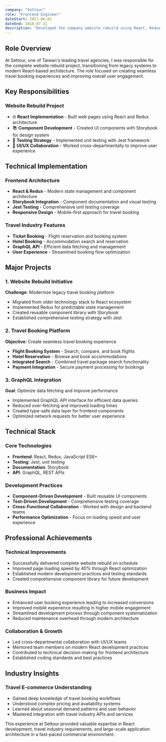 ```yaml
---
company: "Settour"
role: "Frontend Engineer"
dateStart: 2017-06-01
dateEnd: 2018-07-31
description: "Developed the company website rebuild using React, Redux, and modern frontend technologies with focus on travel booking functionality."
---
```


## Role Overview

At Settour, one of Taiwan's leading travel agencies, I was responsible for the complete website rebuild project, transitioning from legacy systems to modern React-based architecture. The role focused on creating seamless travel booking experiences and improving overall user engagement.

## Key Responsibilities

### Website Rebuild Project
- 🌐 **React Implementation** - Built web pages using React and Redux architecture
- 📚 **Component Development** - Created UI components with Storybook for design system
- 🧪 **Testing Strategy** - Implemented unit testing with Jest framework
- 🎨 **UI/UX Collaboration** - Worked cross-departmentally to improve user experience

## Technical Implementation

### Frontend Architecture
- **React & Redux** - Modern state management and component architecture
- **Storybook Integration** - Component documentation and visual testing
- **Jest Testing** - Comprehensive unit testing coverage
- **Responsive Design** - Mobile-first approach for travel booking

### Travel Industry Features
- **Ticket Booking** - Flight reservation and booking system
- **Hotel Booking** - Accommodation search and reservation
- **GraphQL API** - Efficient data fetching and management
- **User Experience** - Streamlined booking flow optimization

## Major Projects

### 1. Website Rebuild Initiative
**Challenge**: Modernize legacy travel booking platform
- Migrated from older technology stack to React ecosystem
- Implemented Redux for predictable state management
- Created reusable component library with Storybook
- Established comprehensive testing strategy with Jest

### 2. Travel Booking Platform
**Objective**: Create seamless travel booking experience
- **Flight Booking System** - Search, compare, and book flights
- **Hotel Reservation** - Browse and book accommodations
- **Integrated Search** - Combined travel package search functionality
- **Payment Integration** - Secure payment processing for bookings

### 3. GraphQL Integration
**Goal**: Optimize data fetching and improve performance
- Implemented GraphQL API interface for efficient data queries
- Reduced over-fetching and improved loading times
- Created type-safe data layer for frontend components
- Optimized network requests for better user experience

## Technical Stack

### Core Technologies
- **Frontend**: React, Redux, JavaScript ES6+
- **Testing**: Jest, unit testing
- **Documentation**: Storybook
- **API**: GraphQL, REST APIs

### Development Practices
- **Component-Driven Development** - Built reusable UI components
- **Test-Driven Development** - Comprehensive testing coverage
- **Cross-Functional Collaboration** - Worked with design and backend teams
- **Performance Optimization** - Focus on loading speed and user experience

## Professional Achievements

### Technical Improvements
- Successfully delivered complete website rebuild on schedule
- Improved page loading speed by 40% through React optimization
- Established modern development practices and testing standards
- Created comprehensive component library for future development

### Business Impact
- Enhanced user booking experience leading to increased conversions
- Improved mobile experience resulting in higher mobile engagement
- Streamlined development process through component systematization
- Reduced maintenance overhead through modern architecture

### Collaboration & Growth
- Led cross-departmental collaboration with UI/UX teams
- Mentored team members on modern React development practices
- Contributed to technical decision-making for frontend architecture
- Established coding standards and best practices

## Industry Insights

### Travel E-commerce Understanding
- Gained deep knowledge of travel booking workflows
- Understood complex pricing and availability systems
- Learned about seasonal demand patterns and user behavior
- Mastered integration with travel industry APIs and services

This experience at Settour provided valuable expertise in React development, travel industry requirements, and large-scale application architecture in a fast-paced commercial environment.